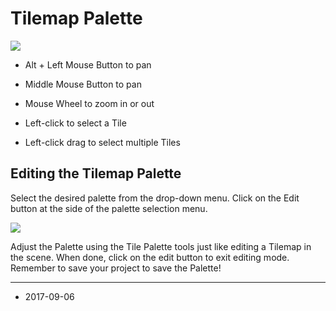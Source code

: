 # Tilemap Palette

![](../uploads/Main/TilemapPalette-11.png)

* Alt + Left Mouse Button to pan

* Middle Mouse Button to pan

* Mouse Wheel to zoom in or out

* Left-click to select a Tile

* Left-click drag to select multiple Tiles

## Editing the Tilemap Palette

Select the desired palette from the drop-down menu. Click on the Edit button at the side of the palette selection menu.

![](../uploads/Main/TilemapPalette-12.png)

Adjust the Palette using the Tile Palette tools just like editing a Tilemap in the scene. When done, click on the edit button to exit editing mode. Remember to save your project to save the Palette!

---

* <span class="page-edit">2017-09-06 <!-- include IncludeTextNewPageSomeEdit --></span>